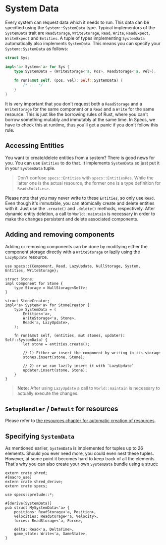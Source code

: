 # System Data

Every system can request data which it needs to run. This data can be specified
using the `System::SystemData` type. Typical implementors of the `SystemData` trait
are `ReadStorage`, `WriteStorage`, `Read`, `Write`, `ReadExpect`, `WriteExpect` and `Entities`.
A tuple of types implementing `SystemData` automatically also implements `SystemData`.
This means you can specify your `System::SystemData` as follows:

```rust
struct Sys;

impl<'a> System<'a> for Sys {
    type SystemData = (WriteStorage<'a, Pos>, ReadStorage<'a, Vel>);
    
    fn run(&mut self, (pos, vel): Self::SystemData) {
        /* ... */
    }
}
```

It is very important that you don't request both a `ReadStorage` and a `WriteStorage`
for the same component or a `Read` and a `Write` for the same resource.
This is just like the borrowing rules of Rust, where you can't borrow something
mutably and immutably at the same time. In Specs, we have to check this at
runtime, thus you'll get a panic if you don't follow this rule.

## Accessing Entities

You want to create/delete entities from a system? There is
good news for you. You can use `Entities` to do that.
It implements `SystemData` so just put it in your `SystemData` tuple.

> Don't confuse `specs::Entities` with `specs::EntitiesRes`.
  While the latter one is the actual resource, the former one is a type
  definition for `Read<Entities>`.

Please note that you may never write to these `Entities`, so only
use `Read`. Even though it's immutable, you can atomically create
and delete entities with it. Just use the `.create()` and `.delete()`
methods, respectively. After dynamic entity deletion,
a call to `World::maintain` is necessary in order to make the changes
persistent and delete associated components.

## Adding and removing components

Adding or removing components can be done by modifying
either the component storage directly with a `WriteStorage`
or lazily using the `LazyUpdate` resource.

```rust,ignore
use specs::{Component, Read, LazyUpdate, NullStorage, System, Entities, WriteStorage};

struct Stone;
impl Component for Stone {
    type Storage = NullStorage<Self>;
}

struct StoneCreator;
impl<'a> System<'a> for StoneCreator {
    type SystemData = (
        Entities<'a>,
        WriteStorage<'a, Stone>,
        Read<'a, LazyUpdate>,
    );

    fn run(&mut self, (entities, mut stones, updater): Self::SystemData) {
        let stone = entities.create();

        // 1) Either we insert the component by writing to its storage
        stones.insert(stone, Stone);

        // 2) or we can lazily insert it with `LazyUpdate`
        updater.insert(stone, Stone);
    }
}
```

> **Note:** After using `LazyUpdate` a call to `World::maintain`
  is necessary to actually execute the changes.

## `SetupHandler` / `Default` for resources

Please refer to [the resources chapter for automatic creation of resources][c4].

[c4]: ./04_resources.html

## Specifying `SystemData`

As mentioned earlier, `SystemData` is implemented for tuples up to 26 elements. Should you ever need
more, you could even nest these tuples. However, at some point it becomes hard to keep track of all the elements.
That's why you can also create your own `SystemData` bundle using a struct:

```rust,ignore
extern crate shred;
#[macro_use]
extern crate shred_derive;
extern crate specs;

use specs::prelude::*;

#[derive(SystemData)]
pub struct MySystemData<'a> {
    positions: ReadStorage<'a, Position>,
    velocities: ReadStorage<'a, Velocity>,
    forces: ReadStorage<'a, Force>,

    delta: Read<'a, DeltaTime>,
    game_state: Write<'a, GameState>,
}
```

